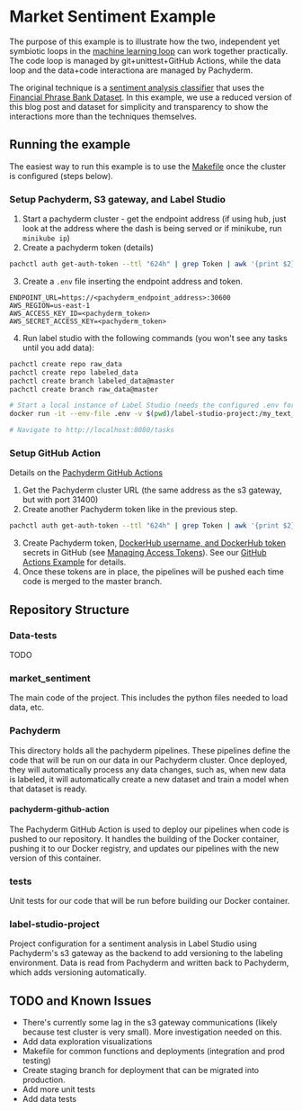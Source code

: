 # Market Sentiment Example
The purpose of this example is to illustrate how the two, independent yet symbiotic loops in the [machine learning loop](https://jimmymwhitaker.medium.com/completing-the-machine-learning-loop-e03c784eaab4) can work together practically. The code loop is managed by git+unittest+GitHub Actions, while the data loop and the data+code interactiona are managed by Pachyderm. 

The original technique is a [sentiment analysis classifier](https://github.com/yuki678/financial-phrase-bert/blob/master/SA_Model_Comparison_Finphrase.ipynb) that uses the [Financial Phrase Bank Dataset](https://www.researchgate.net/profile/Pekka_Malo/publication/251231364_FinancialPhraseBank-v10). In this example, we use a reduced version of this blog post and dataset for simplicity and transparency to show the interactions more than the techniques themselves. 


## Running the example
The easiest way to run this example is to use the [Makefile](./Makefile) once the cluster is configured (steps below).


### Setup Pachyderm, S3 gateway, and Label Studio
1. Start a pachyderm cluster - get the endpoint address (if using hub, just look at the address where the dash is being served or if minikube, run `minikube ip`)
2. Create a pachyderm token (details)
```bash
pachctl auth get-auth-token --ttl "624h" | grep Token | awk '{print $2}'
```
3. Create a `.env` file inserting the endpoint address and token. 
```
ENDPOINT_URL=https://<pachyderm_endpoint_address>:30600
AWS_REGION=us-east-1
AWS_ACCESS_KEY_ID=<pachyderm_token>
AWS_SECRET_ACCESS_KEY=<pachyderm_token>
```
4. Run label studio with the following commands (you won't see any tasks until you add data):
```bash
pachctl create repo raw_data
pachctl create repo labeled_data
pachctl create branch labeled_data@master
pachctl create branch raw_data@master

# Start a local instance of Label Studio (needs the configured .env for the Pach s3 gateway)
docker run -it --env-file .env -v $(pwd)/label-studio-project:/my_text_project -p 8080:8080 jimmywhitaker/label-studio:pach-ls0.9

# Navigate to http://localhost:8080/tasks
```

### Setup GitHub Action
Details on the [Pachyderm GitHub Actions](https://github.com/pachyderm/pachyderm-actions)
1. Get the Pachyderm cluster URL (the same address as the s3 gateway, but with port 31400)
2. Create another Pachyderm token like in the previous step.
```bash
pachctl auth get-auth-token --ttl "624h" | grep Token | awk '{print $2}'
```
3. Create Pachyderm token, [DockerHub username, and DockerHub token](https://docs.docker.com/docker-hub/access-tokens/) secrets in GitHub (see [Managing Access Tokens](https://docs.docker.com/docker-hub/access-tokens/)). See our [GitHub Actions Example](https://github.com/pachyderm/pachyderm-gha#running-this-example) for details. 
4. Once these tokens are in place, the pipelines will be pushed each time code is merged to the master branch.

## Repository Structure

### Data-tests
TODO

### market_sentiment
The main code of the project. This includes the python files needed to load data, etc. 

### Pachyderm
This directory holds all the pachyderm pipelines. These pipelines define the code that will be run on our data in our Pachyderm cluster. Once deployed, they will automatically process any data changes, such as, when new data is labeled, it will automatically create a new dataset and train a model when that dataset is ready. 

#### **pachyderm-github-action**

The Pachyderm GitHub Action is used to deploy our pipelines when code is pushed to our repository. It handles the building of the Docker container, pushing it to our Docker registry, and updates our pipelines with the new version of this container. 

### tests
Unit tests for our code that will be run before building our Docker container. 

### label-studio-project
Project configuration for a sentiment analysis in Label Studio using Pachyderm's s3 gateway as the backend to add versioning to the labeling environment. Data is read from Pachyderm and written back to Pachyderm, which adds versioning automatically. 

## TODO and Known Issues

* There's currently some lag in the s3 gateway communications (likely because test cluster is very small). More investigation needed on this. 
* Add data exploration visualizations
* Makefile for common functions and deployments (integration and prod testing)
* Create staging branch for deployment that can be migrated into production. 
* Add more unit tests
* Add data tests